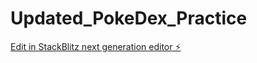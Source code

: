 # Updated_PokeDex_Practice

[Edit in StackBlitz next generation editor ⚡️](https://stackblitz.com/~/github.com/Aadontamang/Updated_PokeDex_Practice)